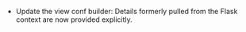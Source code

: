 - Update the view conf builder: Details formerly pulled from the Flask context are now provided explicitly.
